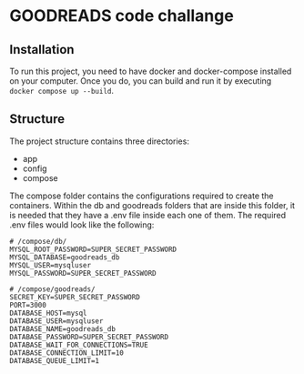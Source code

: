 # GOODREADS code challange
## Installation
To run this project, you need to have docker and docker-compose installed on your computer. Once you do, you can build and run it by executing <code>docker compose up --build</code>.

## Structure
The project structure contains three directories: 
<ul>
<li>app</li>
<li>config</li>
<li>compose</li>
</ul>
The compose folder contains the configurations required to create the containers. Within the db and goodreads folders that are inside this folder, it is needed that they have a .env file inside each one of them. The required .env files would look like the following:<br>

<code>
# /compose/db/
MYSQL_ROOT_PASSWORD=SUPER_SECRET_PASSWORD
MYSQL_DATABASE=goodreads_db
MYSQL_USER=mysqluser
MYSQL_PASSWORD=SUPER_SECRET_PASSWORD
</code>
<code>
# /compose/goodreads/
SECRET_KEY=SUPER_SECRET_PASSWORD
PORT=3000
DATABASE_HOST=mysql
DATABASE_USER=mysqluser
DATABASE_NAME=goodreads_db
DATABASE_PASSWORD=SUPER_SECRET_PASSWORD
DATABASE_WAIT_FOR_CONNECTIONS=TRUE
DATABASE_CONNECTION_LIMIT=10
DATABASE_QUEUE_LIMIT=1
</code>
